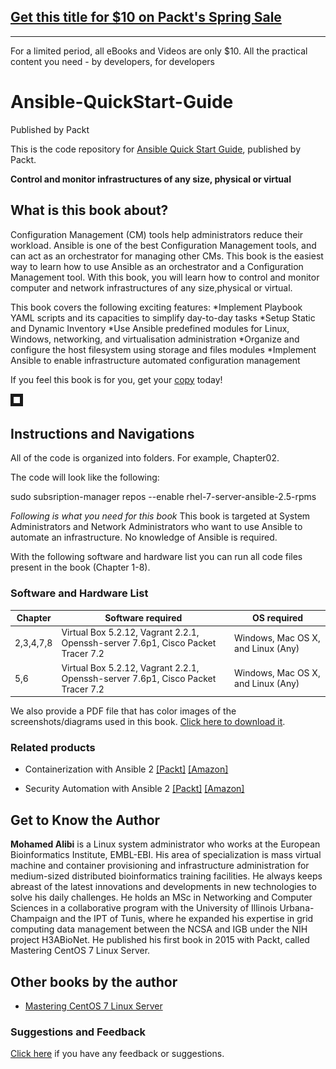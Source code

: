 ## [Get this title for $10 on Packt's Spring Sale](https://www.packt.com/B11470?utm_source=github&utm_medium=packt-github-repo&utm_campaign=spring_10_dollar_2022)
-----
For a limited period, all eBooks and Videos are only $10. All the practical content you need \- by developers, for developers

# Ansible-QuickStart-Guide
Published by Packt



This is the code repository for [Ansible Quick Start Guide](https://www.packtpub.com/virtualization-and-cloud/ansible-quick-start-guide?utm_source=github&utm_medium=repository&utm_campaign=9781789532937), published by Packt.

**Control and monitor infrastructures of any size, physical or virtual**

## What is this book about?
Configuration Management (CM) tools help administrators reduce their workload. Ansible is one of the best Configuration Management tools, and can act as an orchestrator for managing other CMs. This book is the easiest way to learn how to use Ansible as an orchestrator and a Configuration Management tool. With this book, you will learn how to control and monitor computer and network infrastructures of any size,physical or virtual. 


This book covers the following exciting features: 
*Implement Playbook YAML scripts and its capacities to simplify day-to-day tasks
*Setup Static and Dynamic Inventory
*Use Ansible predefined modules for Linux, Windows, networking, and virtualisation administration
*Organize and configure the host filesystem using storage and files modules
*Implement Ansible to enable infrastructure automated configuration management

If you feel this book is for you, get your [copy](https://www.amazon.com/dp/1789532930) today!

<a href= "https://www.packtpub.com/?utm_source=github&utm_medium=banner&utm_campaign=GitHubBanner">
  <img src="https://raw.githubusercontent.com/PacktPublishing/GitHub/master/GitHub.png" 
alt="https://www.packtpub.com/" border="5" ></a>


## Instructions and Navigations
All of the code is organized into folders. For example, Chapter02.

The code will look like the following:

sudo subsription-manager repos --enable rhel-7-server-ansible-2.5-rpms


*Following is what you need for this book*
This book is targeted at System Administrators and Network Administrators who want to use Ansible to automate an infrastructure. No knowledge of Ansible is required.

With the following software and hardware list you can run all code files present in the book (Chapter 1-8).

### Software and Hardware List

| Chapter  | Software required                                                               | OS required                        |     
| -------- | ------------------------------------------------------------------------------  |------------------------------------|
| 2,3,4,7,8|Virtual Box 5.2.12, Vagrant 2.2.1, Openssh-server 7.6p1, Cisco Packet Tracer 7.2 | Windows, Mac OS X, and Linux (Any) |
| 5,6      |Virtual Box 5.2.12, Vagrant 2.2.1, Openssh-server 7.6p1, Cisco Packet Tracer 7.2 | Windows, Mac OS X, and Linux (Any) |



We also provide a PDF file that has color images of the screenshots/diagrams used in this book. [Click here to download it]( https://www.packtpub.com/sites/default/files/downloads/9781789532937_ColorImages.pdf).


### Related products 
* Containerization with Ansible 2 [[Packt]](https://www.packtpub.com/virtualization-and-cloud/containerization-ansible-2?utm_source=github&utm_medium=repository&utm_campaign=9781788291910) [[Amazon]](https://www.amazon.com/dp/1788291913)

* Security Automation with Ansible 2 [[Packt]](https://www.packtpub.com/virtualization-and-cloud/security-automation-ansible-2?utm_source=github&utm_medium=repository&utm_campaign=9781788394512) [[Amazon]](https://www.amazon.com/dp/1788394518)

## Get to Know the Author
**Mohamed Alibi**
is a Linux system administrator who works at the European Bioinformatics Institute, EMBL-EBI. His area of specialization is mass virtual machine and container provisioning and infrastructure administration for medium-sized distributed bioinformatics training facilities. He always keeps abreast of the latest innovations and developments in new technologies to solve his daily challenges. He holds an MSc in Networking and Computer Sciences in a collaborative program with the University of Illinois Urbana-Champaign and the IPT of Tunis, where he expanded his expertise in grid computing data management between the NCSA and IGB under the NIH project H3ABioNet. He published his first book in 2015 with Packt, called Mastering CentOS 7 Linux Server.	

## Other books by the author
* [Mastering CentOS 7 Linux Server](https://www.packtpub.com/networking-and-servers/mastering-centos-7-linux-server?utm_source=github&utm_medium=repository&utm_campaign=9781785282393)

### Suggestions and Feedback
[Click here](https://docs.google.com/forms/d/e/1FAIpQLSdy7dATC6QmEL81FIUuymZ0Wy9vH1jHkvpY57OiMeKGqib_Ow/viewform) if you have any feedback or suggestions.
